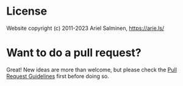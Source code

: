 License
======

Website copyright (c) 2011-2023 Ariel Salminen, https://arie.ls/

Want to do a pull request?
======

Great! New ideas are more than welcome, but please check the [Pull Request Guidelines](https://github.com/arielsalminen/mqtest/wiki/Pull-Request-Guidelines) first before doing so.
